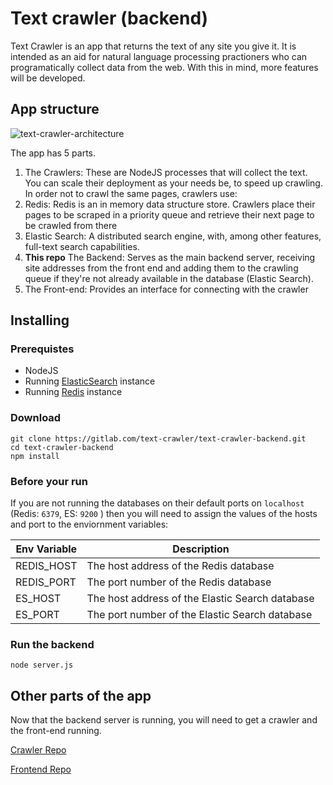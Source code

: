 # Text crawler (backend)

Text Crawler is an app that returns the text of any site you give it. It is intended as an aid for natural language processing practioners who can programatically collect data from the web. With this in mind, more features will be developed.

## App structure
![text-crawler-architecture](https://gitlab.com/text-crawler/text-crawler-backend/uploads/487804423fbf1b0c31e19995bd5d75b5/text-crawler-architecture.png)

The app has 5 parts. 

1. The Crawlers: These are NodeJS processes that will collect the text. You can scale their deployment as your needs be, to speed up crawling. In order not to crawl the same pages, crawlers use:
2. Redis: Redis is an in memory data structure store. Crawlers place their pages to be scraped in a priority queue and retrieve their next page to be crawled from there
3. Elastic Search: A distributed search engine, with, among other features, full-text search capabilities. 
4. **This repo** The Backend: Serves as the main backend server, receiving site addresses from the front end and adding them to the crawling queue if they're not already available in the database (Elastic Search).
5. The Front-end: Provides an interface for connecting with the crawler

## Installing
### Prerequistes
* NodeJS
* Running [ElasticSearch](https://www.elastic.co/downloads/elasticsearch) instance
* Running [Redis](https://redis.io/download) instance 

### Download
```
git clone https://gitlab.com/text-crawler/text-crawler-backend.git
cd text-crawler-backend
npm install
```

### Before your run
If you are not running the databases on their default ports on `localhost` (Redis: `6379`, ES: `9200` ) then you will need to assign the values of the hosts and port to the enviornment variables:

| Env Variable | Description |
| ------------ | ----------- |
| REDIS_HOST | The host address of the Redis database |
| REDIS_PORT | The port number of the Redis database |
| ES_HOST | The host address of the Elastic Search database |
| ES_PORT | The port number of the Elastic Search database |

### Run the backend
```
node server.js
```

## Other parts of the app
Now that the backend server is running, you will need to get a crawler and the front-end running.

[Crawler Repo](https://gitlab.com/text-crawler/text-crawler-crawler)

[Frontend Repo](https://gitlab.com/text-crawler/text-crawler-frontend)


